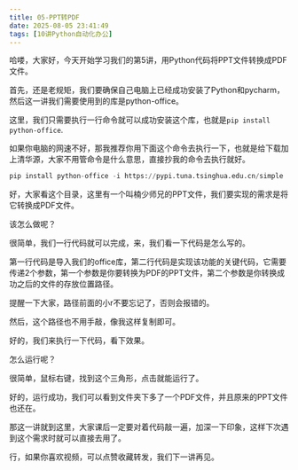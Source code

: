 ```yaml
---
title: 05-PPT转PDF
date: 2025-08-05 23:41:49
tags: [10讲Python自动化办公]
---
```

哈喽，大家好，今天开始学习我们的第5讲，用Python代码将PPT文件转换成PDF文件。

首先，还是老规矩，我们要确保自己电脑上已经成功安装了Python和pycharm，然后这一讲我们需要使用到的库是python-office。

这里，我们只需要执行一行命令就可以成功安装这个库，也就是`pip install python-office`.

如果你电脑的网速不好，那我推荐你用下面这个命令去执行一下，也就是给下载加上清华源，大家不用管命令是什么意思，直接抄我的命令去执行就好。


```python
pip install python-office -i https://pypi.tuna.tsinghua.edu.cn/simple
```
好，大家看这个目录，这里有一个叫楠少师兄的PPT文件，我们要实现的需求是将它转换成PDF文件。

该怎么做呢？

很简单，我们一行代码就可以完成，来，我们看一下代码是怎么写的。

第一行代码是导入我们的office库，第二行代码是实现该功能的关键代码，它需要传递2个参数，第一个参数是你要转换为PDF的PPT文件，第二个参数是你转换成功之后的文件的存放位置路径。

提醒一下大家，路径前面的小r不要忘记了，否则会报错的。

然后，这个路径也不用手敲，像我这样复制即可。

好的，我们来执行一下代码，看下效果。

怎么运行呢？

很简单，鼠标右键，找到这个三角形，点击就能运行了。

好的，运行成功，我们可以看到文件夹下多了一个PDF文件，并且原来的PPT文件也还在。

那这一讲就到这里，大家课后一定要对着代码敲一遍，加深一下印象，这样下次遇到这个需求时就可以直接去用了。

行，如果你喜欢视频，可以点赞收藏转发，我们下一讲再见。